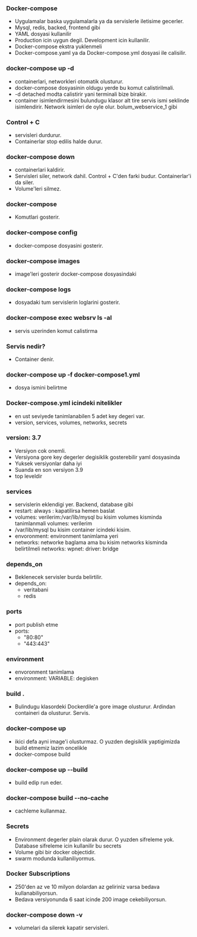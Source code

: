 ### Docker-compose
- Uygulamalar baska uygulamalarla ya da servislerle iletisime gecerler.
- Mysql, redis, backed, frontend gibi
- YAML dosyasi kullanilir
- Production icin uygun degil. Development icin kullanilir.
- Docker-compose ekstra yuklenmeli
- Docker-compose.yaml ya da Docker-compose.yml dosyasi ile calisilir.

### docker-compose up -d
- containerlari, networkleri otomatik olusturur.
- docker-compose dosyasinin oldugu yerde bu komut calistirilmali.
- -d detached modta calistirir yani terminali bize birakir.
- container isimlendirmesini bulundugu klasor alt tire servis ismi seklinde isimlendirir. Network isimleri de oyle olur. bolum_webservice_1 gibi

### Control + C
- servisleri durdurur.
- Containerlar stop edilis halde durur.

### docker-compose down
- containerlari kaldirir.
- Servisleri siler, network dahil. Control + C'den farki budur. Containerlar'i da siler.
- Volume'leri silmez.

### docker-compose
- Komutlari gosterir.

### docker-compose config
- docker-compose dosyasini gosterir.

### docker-compose images
- image'leri gosterir docker-compose dosyasindaki

### docker-compose logs
- dosyadaki tum servislerin loglarini gosterir.

### docker-compose exec websrv ls -al
- servis uzerinden komut calistirma

### Servis nedir?
- Container denir.

### docker-compose up -f docker-compose1.yml
- dosya ismini belirtme

### Docker-compose.yml icindeki nitelikler
- en ust seviyede tanimlanabilen 5 adet key degeri var.
- version, services, volumes, networks, secrets

### version: 3.7
- Versiyon cok onemli.
- Versiyona gore key degerler degisiklik gosterebilir yaml dosyasinda
- Yuksek versiyonlar daha iyi
- Suanda en son versiyon 3.9
- top leveldir

### services
- servislerin eklendigi yer. Backend, database gibi
- restart: always : kapatilirsa hemen baslat
- volumes: verilerim:/var/lib/mysql bu kisim volumes kisminda tanimlanmali 
volumes:
  verilerim
- /var/lib/mysql bu kisim container icindeki kisim.
- envoronment: environment tanimlama yeri
- networks: networke baglama ama bu kisim networks kisminda belirtilmeli
networks:
  wpnet:
    driver: bridge

### depends_on
- Beklenecek servisler burda belirtilir.
- depends_on:
    - veritabani
    - redis

### ports
- port publish etme
- ports:
    - "80:80"
    - "443:443"

### environment
- envoronment tanimlama
- environment:
    VARIABLE: degisken

### build .
- Bulindugu klasordeki Dockerdile'a gore image olusturur. Ardindan containeri da olusturur. Servis.

### docker-compose up
- ikici defa ayni image'i olusturmaz. O yuzden degisiklik yaptigimizda build etmemiz lazim oncelikle
- docker-compose build

### docker-compose up --build
- build edip run eder.

### docker-compose build --no-cache
- cachleme kullanmaz.

### Secrets
- Environment degerler plain olarak durur. O yuzden sifreleme yok. Database sifreleme icin kullanilir bu secrets
- Volume gibi bir docker objectidir.
- swarm modunda kullaniliyormus.

### Docker Subscriptions
- 250'den az ve 10 milyon dolardan az geliriniz varsa bedava kullanabiliyorsun.
- Bedava versiyonunda 6 saat icinde 200 image cekebiliyorsun.

### docker-compose down -v
- volumelari da silerek kapatir servisleri.